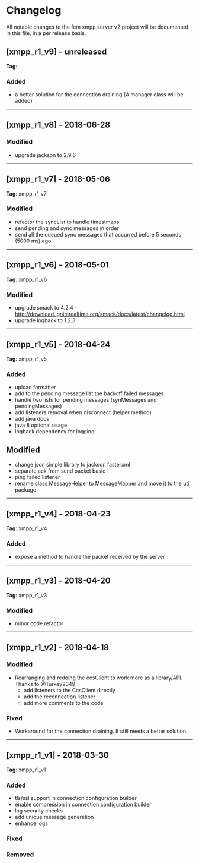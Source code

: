 # Changelog
All notable changes to the fcm xmpp server v2 project will be documented in this file, in a per release basis.

## [xmpp_r1_v9] - unreleased
**Tag**: 

### Added
- a better solution for the connection draining (A manager class will be added)

-------------------------------------------------------------------------------------

## [xmpp_r1_v8] - 2018-06-28

### Modified
- upgrade jackson to 2.9.6

-------------------------------------------------------------------------------------

## [xmpp_r1_v7] - 2018-05-06
**Tag**: xmpp_r1_v7

### Modified
- refactor the syncList to handle timestmaps
- send pending and sync messages in order
- send all the queued sync messages that occurred before 5 seconds (5000 ms) ago

-------------------------------------------------------------------------------------

## [xmpp_r1_v6] - 2018-05-01
**Tag**: xmpp_r1_v6

### Modified
- upgrade smack to 4.2.4 - http://download.igniterealtime.org/smack/docs/latest/changelog.html
- upgrade logback to 1.2.3

-------------------------------------------------------------------------------------

## [xmpp_r1_v5] - 2018-04-24
**Tag**: xmpp_r1_v5

### Added
- upload formatter
- add to the pending message list the backoff failed messages
- handle two lists for pending messages (synMessages and pendingMessages)
- add listeners removal when disconnect (helper method)
- add java docs
- java 8 optional usage
- logback dependency for logging

## Modified
- change json simple library to jackson fasterxml
- separate ack from send packet basic
- ping failed listener
- rename class MessageHelper to MessageMapper and move it to the util package

-------------------------------------------------------------------------------------

## [xmpp_r1_v4] - 2018-04-23
**Tag**: xmpp_r1_v4

### Added
- expose a method to handle the packet received by the server

-------------------------------------------------------------------------------------

## [xmpp_r1_v3] - 2018-04-20
**Tag**: xmpp_r1_v3

### Modified
- minor code refactor

-------------------------------------------------------------------------------------

## [xmpp_r1_v2] - 2018-04-18

### Modified
- Rearranging and redoing the ccsClient to work more as a library/API. Thanks to @Turkey2349
   - add listeners to the CcsClient directly
   - add the reconnection listener
   - add more comments to the code
   
### Fixed
- Workaround for the connection draining. It still needs a better solution.

-------------------------------------------------------------------------------------

## [xmpp_r1_v1] - 2018-03-30
**Tag**: xmpp_r1_v1

### Added
- tls/ssl support in connection configuration builder
- enable compression in connection configuration builder
- log security checks
- add unique message generation
- enhance logs

### Fixed

### Removed